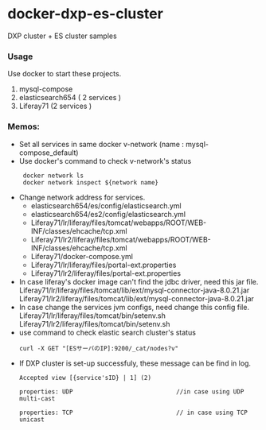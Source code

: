 # docker-dxp-es-cluster
DXP cluster + ES cluster samples

### Usage
Use docker to start these projects.
1. mysql-compose
1. elasticsearch654 ( 2 services )
1. Liferay71 (2 services )

### Memos:
 - Set all services in same docker v-network (name : mysql-compose_default)
 - Use docker's command to check v-network's status
    ```
     docker network ls
     docker network inspect ${network name}
    ```
 - Change network address for services.
     - elasticsearch654/es/config/elasticsearch.yml
     - elasticsearch654/es2/config/elasticsearch.yml
     - Liferay71/lr/liferay/files/tomcat/webapps/ROOT/WEB-INF/classes/ehcache/tcp.xml
     - Liferay71/lr2/liferay/files/tomcat/webapps/ROOT/WEB-INF/classes/ehcache/tcp.xml
     - Liferay71/docker-compose.yml
    -  Liferay71/lr/liferay/files/portal-ext.properties
     - Liferay71/lr2/liferay/files/portal-ext.properties
 - In case liferay's docker image can't find the jdbc driver, need this jar file.
    Liferay71/lr/liferay/files/tomcat/lib/ext/mysql-connector-java-8.0.21.jar
    Liferay71/lr2/liferay/files/tomcat/lib/ext/mysql-connector-java-8.0.21.jar
 - In case change the services jvm configs, need change this config file.
    Liferay71/lr/liferay/files/tomcat/bin/setenv.sh
    Liferay71/lr2/liferay/files/tomcat/bin/setenv.sh
 - use command to check elastic search cluster's status
    ```
    curl -X GET "[ESサーバのIP]:9200/_cat/nodes?v"
    ```
 - If DXP cluster is set-up successfuly, these message can be find in log.
    ```
    Accepted view [{service'sID} | 1] (2)
    ```
    ```
    properties: UDP                             //in case using UDP multi-cast
    ```
    ```
    properties: TCP                             // in case using TCP unicast
    ```
